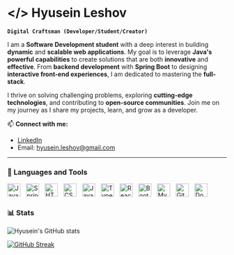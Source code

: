 # </> Hyusein Leshov

**`Digital Craftsman (Developer/Student/Creator)`**

I am a **Software Development student** with a deep interest in building **dynamic** and **scalable web applications**. My goal is to leverage **Java's powerful capabilities** to create solutions that are both **innovative** and **effective**. From **backend development** with **Spring Boot** to designing **interactive front-end experiences**, I am dedicated to mastering the **full-stack**.

I thrive on solving challenging problems, exploring **cutting-edge technologies**, and contributing to **open-source communities**. Join me on my journey as I share my projects, learn, and grow as a developer.

📫 **Connect with me:**
- [LinkedIn](https://www.linkedin.com/in/hyuseinleshov/)
- Email: hyusein.leshov@gmail.com

---

### 🧰 Languages and Tools

<img align="left" alt="Java" width="30px" style="padding-right:10px;" src="https://cdn.jsdelivr.net/gh/devicons/devicon@latest/icons/java/java-original.svg"/>
<img align="left" alt="Spring" width="30px" style="padding-right:10px;" src="https://cdn.jsdelivr.net/gh/devicons/devicon@latest/icons/spring/spring-original.svg" />
<img align="left" alt="HTML" width="30px" style="padding-right:10px;" src="https://cdn.jsdelivr.net/gh/devicons/devicon@latest/icons/html5/html5-original.svg" />
<img align="left" alt="CSS" width="30px" style="padding-right:10px;" src="https://cdn.jsdelivr.net/gh/devicons/devicon@latest/icons/css3/css3-original.svg" />
<img align="left" alt="JavaScript" width="30px" style="padding-right:10px;" src="https://cdn.jsdelivr.net/gh/devicons/devicon@latest/icons/javascript/javascript-original.svg" />
<img align="left" alt="TypeScript" width="30px" style="padding-right:10px;" src="https://cdn.jsdelivr.net/gh/devicons/devicon@latest/icons/typescript/typescript-original.svg" />
<img align="left" alt="React" width="30px" style="padding-right:10px;" src="https://cdn.jsdelivr.net/gh/devicons/devicon@latest/icons/react/react-original.svg" />
<img align="left" alt="Bootstrap" width="30px" style="padding-right:10px;" src="https://cdn.jsdelivr.net/gh/devicons/devicon@latest/icons/bootstrap/bootstrap-original.svg" />
<img align="left" alt="MySQL" width="30px" style="padding-right:10px;" src="https://cdn.jsdelivr.net/gh/devicons/devicon@latest/icons/mysql/mysql-original.svg" />
<img align="left" alt="Git" width="30px" style="padding-right:10px;" src="https://cdn.jsdelivr.net/gh/devicons/devicon@latest/icons/git/git-original.svg" />
<img align="left" alt="Docker" width="30px" style="padding-right:10px;" src="https://cdn.jsdelivr.net/gh/devicons/devicon@latest/icons/docker/docker-original.svg" />
<br />

#

### 📊 Stats

![Hyusein's GitHub stats](https://github-readme-stats.vercel.app/api?username=hyuseinleshov&show_icons=true&theme=gruvbox)

[![GitHub Streak](https://streak-stats.demolab.com/?user=hyuseinleshov)](https://git.io/streak-stats)
